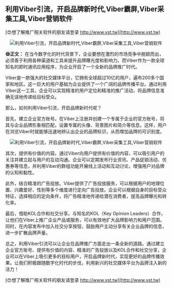 ## **利用Viber引流，开启品牌新时代,Viber霸屏,Viber采集工具,Viber营销软件**

[😍想了解推广相关软件的朋友请登录 http://www.vst.tw](http://www.vst.tw)

 <center><img src="https://vst.tw/MP4/tuiguang/png/7.png" alt="利用Viber引流，开启品牌新时代,Viber霸屏,Viber采集工具,Viber营销软件"></center>

**😄正文：**
在当今数字化的时代背景下，企业要想在激烈的市场竞争中脱颖而出，必须善于利用各种渠道和工具来提升品牌曝光度和影响力。而Viber作为一款全球知名的即时通讯应用程序，为企业开启了一个全新的品牌推广时代。

Viber是一款强大的社交媒体平台，它拥有全球超过10亿的用户，遍布200多个国家和地区。这一巨大的用户基础为企业提供了一个广阔的品牌传播平台。通过利用Viber这一工具，企业可以实现精准的用户定位和精准的推广活动，将品牌信息准确无误地传递给目标受众。

那么，如何利用Viber引流，开启品牌新时代呢？

首先，建立企业官方账号。在Viber上注册并创建一个专属于企业的官方账号，将其与企业品牌形象相匹配，设置专属的头像、背景图片和简介等信息。这样，用户在浏览Viber时就能够迅速地辨认出企业的品牌标识，从而增加品牌的可识别度。

 <center><img src="https://vst.tw/MP4/tuiguang/png/6.png" alt="利用Viber引流，开启品牌新时代,Viber霸屏,Viber采集工具,Viber营销软件"></center>

其次，提供有价值的内容。通过Viber向用户提供有价值的内容，可以吸引用户的关注并建立起与用户的互动沟通。企业可以定期发布行业资讯、产品促销活动、优惠券等信息，并利用Viber的群组功能开展线上活动和互动讨论，增强用户对品牌的认知和黏性。

此外，结合精准的广告投放。Viber提供了广告投放服务，可以根据用户的地理位置、兴趣爱好、性别等多个维度进行定向广告投放。企业可以根据自身的目标受众特征，选择相应的定向条件，将广告精准地传递给潜在消费者，提高品牌曝光和转化率。

最后，借助KOL合作和社交分享。与知名的KOL（Key Opinion Leaders）合作，让他们在Viber上推广企业产品或服务，可以有效地扩大品牌影响力和用户范围。同时，在内容发布中加入社交分享按钮，鼓励用户主动分享有关企业品牌的信息，进一步扩散品牌声量。

总之，利用Viber引流可以让企业在品牌推广方面走出一条全新的道路。通过建立企业官方账号、提供有价值的内容、精准的广告投放以及KOL合作和社交分享，企业可以在Viber上吸引更多的目标用户，开启品牌新时代，实现更好的品牌传播效果。让我们积极跟随数字化时代的步伐，利用新兴的社交媒体平台为品牌注入新的活力！

[😍想了解推广相关软件的朋友请登录 http://www.vst.tw](http://www.vst.tw)



